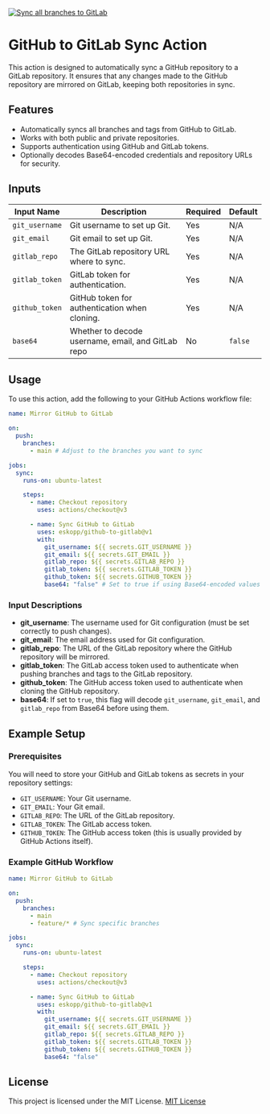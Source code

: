 [![Sync all branches to GitLab](https://github.com/eskopp/github-to-gitlab/actions/workflows/gitlab.yml/badge.svg)](https://github.com/eskopp/github-to-gitlab/actions/workflows/gitlab.yml)

# GitHub to GitLab Sync Action

This action is designed to automatically sync a GitHub repository to a GitLab repository. It ensures that any changes made to the GitHub repository are mirrored on GitLab, keeping both repositories in sync.

## Features

- Automatically syncs all branches and tags from GitHub to GitLab.
- Works with both public and private repositories.
- Supports authentication using GitHub and GitLab tokens.
- Optionally decodes Base64-encoded credentials and repository URLs for security.

## Inputs

| Input Name     | Description                                        | Required | Default |
| -------------- | -------------------------------------------------- | -------- | ------- |
| `git_username` | Git username to set up Git.                        | Yes      | N/A     |
| `git_email`    | Git email to set up Git.                           | Yes      | N/A     |
| `gitlab_repo`  | The GitLab repository URL where to sync.           | Yes      | N/A     |
| `gitlab_token` | GitLab token for authentication.                   | Yes      | N/A     |
| `github_token` | GitHub token for authentication when cloning.      | Yes      | N/A     |
| `base64`       | Whether to decode username, email, and GitLab repo | No       | `false` |

## Usage

To use this action, add the following to your GitHub Actions workflow file:

```yaml
name: Mirror GitHub to GitLab

on:
  push:
    branches:
      - main # Adjust to the branches you want to sync

jobs:
  sync:
    runs-on: ubuntu-latest

    steps:
      - name: Checkout repository
        uses: actions/checkout@v3

      - name: Sync GitHub to GitLab
        uses: eskopp/github-to-gitlab@v1
        with:
          git_username: ${{ secrets.GIT_USERNAME }}
          git_email: ${{ secrets.GIT_EMAIL }}
          gitlab_repo: ${{ secrets.GITLAB_REPO }}
          gitlab_token: ${{ secrets.GITLAB_TOKEN }}
          github_token: ${{ secrets.GITHUB_TOKEN }}
          base64: "false" # Set to true if using Base64-encoded values
```

### Input Descriptions

- **git_username**: The username used for Git configuration (must be set correctly to push changes).
- **git_email**: The email address used for Git configuration.
- **gitlab_repo**: The URL of the GitLab repository where the GitHub repository will be mirrored.
- **gitlab_token**: The GitLab access token used to authenticate when pushing branches and tags to the GitLab repository.
- **github_token**: The GitHub access token used to authenticate when cloning the GitHub repository.
- **base64**: If set to `true`, this flag will decode `git_username`, `git_email`, and `gitlab_repo` from Base64 before using them.

## Example Setup

### Prerequisites

You will need to store your GitHub and GitLab tokens as secrets in your repository settings:

- `GIT_USERNAME`: Your Git username.
- `GIT_EMAIL`: Your Git email.
- `GITLAB_REPO`: The URL of the GitLab repository.
- `GITLAB_TOKEN`: The GitLab access token.
- `GITHUB_TOKEN`: The GitHub access token (this is usually provided by GitHub Actions itself).

### Example GitHub Workflow

```yaml
name: Mirror GitHub to GitLab

on:
  push:
    branches:
      - main
      - feature/* # Sync specific branches

jobs:
  sync:
    runs-on: ubuntu-latest

    steps:
      - name: Checkout repository
        uses: actions/checkout@v3

      - name: Sync GitHub to GitLab
        uses: eskopp/github-to-gitlab@v1
        with:
          git_username: ${{ secrets.GIT_USERNAME }}
          git_email: ${{ secrets.GIT_EMAIL }}
          gitlab_repo: ${{ secrets.GITLAB_REPO }}
          gitlab_token: ${{ secrets.GITLAB_TOKEN }}
          github_token: ${{ secrets.GITHUB_TOKEN }}
          base64: "false"
```

## License

This project is licensed under the MIT License. [MIT License](./LICENSE)
